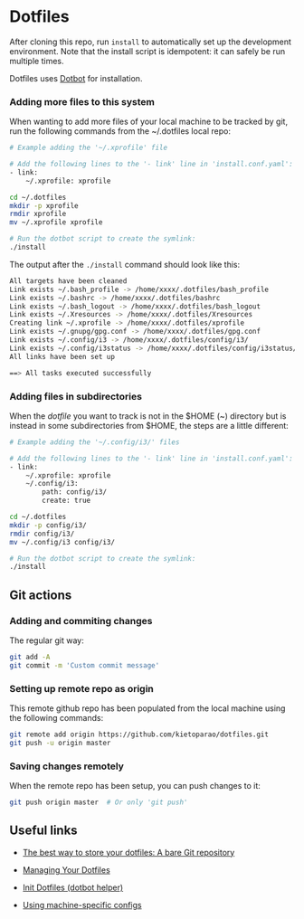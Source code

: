 # Dotfiles

After cloning this repo, run `install` to automatically set up the development environment. Note that the install script is idempotent: it can safely be run multiple times.

Dotfiles uses [Dotbot](https://github.com/anishathalye/dotbot) for installation.


### Adding more files to this system

When wanting to add more files of your local machine to be tracked by git, run the following commands from the ~/.dotfiles local repo:

```bash
# Example adding the '~/.xprofile' file

# Add the following lines to the '- link' line in 'install.conf.yaml':
- link:
    ~/.xprofile: xprofile
```

```bash
cd ~/.dotfiles
mkdir -p xprofile
rmdir xprofile
mv ~/.xprofile xprofile

# Run the dotbot script to create the symlink:
./install
```

The output after the `./install` command should look like this:
```bash
All targets have been cleaned
Link exists ~/.bash_profile -> /home/xxxx/.dotfiles/bash_profile
Link exists ~/.bashrc -> /home/xxxx/.dotfiles/bashrc
Link exists ~/.bash_logout -> /home/xxxx/.dotfiles/bash_logout
Link exists ~/.Xresources -> /home/xxxx/.dotfiles/Xresources
Creating link ~/.xprofile -> /home/xxxx/.dotfiles/xprofile
Link exists ~/.gnupg/gpg.conf -> /home/xxxx/.dotfiles/gpg.conf
Link exists ~/.config/i3 -> /home/xxxx/.dotfiles/config/i3/
Link exists ~/.config/i3status -> /home/xxxx/.dotfiles/config/i3status/
All links have been set up

==> All tasks executed successfully
```

### Adding files in subdirectories

When the *dotfile* you want to track is not in the $HOME (~) directory but is instead in some subdirectories from $HOME, the steps are a little different:

```bash
# Example adding the '~/.config/i3/' files

# Add the following lines to the '- link' line in 'install.conf.yaml':
- link:
    ~/.xprofile: xprofile
    ~/.config/i3:
        path: config/i3/
        create: true
```

```bash
cd ~/.dotfiles
mkdir -p config/i3/
rmdir config/i3/
mv ~/.config/i3 config/i3/

# Run the dotbot script to create the symlink:
./install
```

## Git actions

### Adding and commiting changes

The regular git way:
```bash
git add -A
git commit -m 'Custom commit message'
```

### Setting up remote repo as origin

This remote github repo has been populated from the local machine using the following commands:
```bash
git remote add origin https://github.com/kietoparao/dotfiles.git
git push -u origin master
```

### Saving changes remotely

When the remote repo has been setup, you can push changes to it:
```bash
git push origin master  # Or only 'git push'
```

## Useful links

* [The best way to store your dotfiles: A bare Git repository](https://developer.atlassian.com/blog/2016/02/best-way-to-store-dotfiles-git-bare-repo/)

* [Managing Your Dotfiles](https://www.anishathalye.com/2014/08/03/managing-your-dotfiles/)

* [Init Dotfiles (dotbot helper)](https://github.com/Vaelatern/init-dotfiles)

* [Using machine-specific configs](https://github.com/anishathalye/dotbot/pull/11#issuecomment-73082152)

